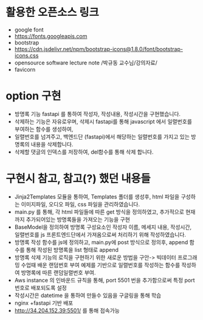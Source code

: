# 활용한 오픈소스 링크

- google font
- https://fonts.googleapis.com
- bootstrap
- https://cdn.jsdelivr.net/npm/bootstrap-icons@1.8.0/font/bootstrap-icons.css
- opensource software lecture note /박규동 교수님/강의자료/
- favicorn

# option 구현
 - 방명록 기능 fastapi 를 통하여 작성자, 작성내용, 작성시간을 구현했습니다.
 - 삭제하는 기능은 자유로우며, 삭제시 fastapi를 통해 javascript 에서 일렬번호를 부여하는 함수를 생성하여,
 - 일렬번호를 넘겨주고, 백엔드단 (fastapi)에서 해당하는 일렬번호를 가지고 있는 방명록의 내용을 삭제합니다. 
 - 삭제할 댓글의 인덱스를 저장하여, del함수를 통해 삭제 합니다.

# 구현시 참고, 참고(?) 했던 내용들
- Jinja2Templates 모듈을 통하여, Templates 폴더를 생성후, html 파일을 구성하는 이미지파일, 오디오 파일, css 파일을 관리하였습니다.
- main.py 를 통해, 각 html 파일들에 따른 get 방식을 정의하였고, 추가적으로 현재까지 추가되어있는 방명록들을 가져오는 기능을 구현
- BaseModel을 정의하여 방명록 구성요소인 작성자 이름, 메세지 내용, 작성시간, 일렬번호를 js 프론트엔드단에서 가져옴으로써 처리하기 위해 작성하였습니다.
- 방명록 작성 함수를 js에 정의하고, main.py에 post 방식으로 정의후, append 함수를 통해 작성된 방명록을 list 형태로 append
- 방명록 삭제 기능의 로직을 구현하기 위한 새로운 방법을 구안-> 빅데이터 프로그래밍 수업때 배운 랜덤번호 부여 예제를 기반으로 일렬번호를 작성하는 함수를 작성하여 방명록에 따른 랜덤일렬번호 부여.
- Aws instance 의 인바운드 규칙을 통해, port 5501 번을 추가함으로써 특정 port 번호로 배포되도록 설정
- 작성시간은 datetime 을 통하여 만들수 있음을 구글링을 통해 학습
- nginx +fastapi 기반 배포
- http://34.204.152.39:5501/ 를 통해 접속가능
